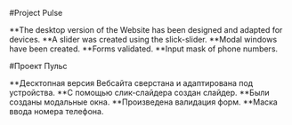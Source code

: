 #Project Pulse

**The desktop version of the Website has been designed and adapted for devices.
**A slider was created using the slick-slider.
**Modal windows have been created.
**Forms validated.
**Input mask of phone numbers.


#Проект Пульс

**Десктопная версия Вебсайта сверстана и адаптирована под устройства.
**С помощью слик-слайдера создан слайдер.
**Были созданы модальные окна.
**Произведена валидация форм.
**Маска ввода номера телефона.
